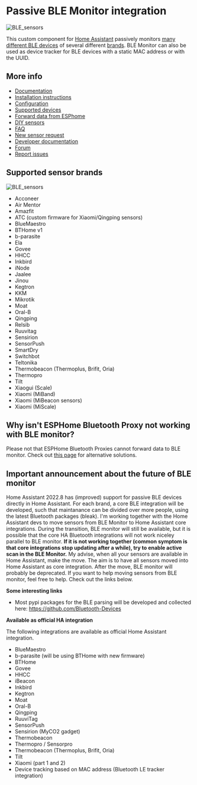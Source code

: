 # Passive BLE Monitor integration

![BLE_sensors](https://raw.githubusercontent.com/custom-components/ble_monitor/master/pictures/sensors.jpg)

This custom component for [Home Assistant](https://www.home-assistant.io) passively monitors [many different BLE devices](https://custom-components.github.io/ble_monitor/devices) of several different [brands](https://custom-components.github.io/ble_monitor/by_brand). BLE Monitor can also be used as device tracker for BLE devices with a static MAC address or with the UUID.


## More info

- [Documentation](https://custom-components.github.io/ble_monitor/#introduction)
- [Installation instructions](https://custom-components.github.io/ble_monitor/Installation)
- [Configuration](https://custom-components.github.io/ble_monitor/configuration_params)
- [Supported devices](https://custom-components.github.io/ble_monitor/devices)
- [Forward data from ESPhome](https://custom-components.github.io/ble_monitor/parse_data)
- [DIY sensors](https://custom-components.github.io/ble_monitor/bthome)
- [FAQ](https://custom-components.github.io/ble_monitor/faq)
- [New sensor request](https://custom-components.github.io/ble_monitor/sensor_request)
- [Developer documentation](https://custom-components.github.io/ble_monitor/developer_docs)
- [Forum](https://community.home-assistant.io/t/passive-ble-monitor-integration/)
- [Report issues](https://github.com/custom-components/ble_monitor/issues)


## Supported sensor brands

![BLE_sensors](https://raw.githubusercontent.com/custom-components/ble_monitor/master/pictures/sensors_2.png)

- Acconeer
- Air Mentor
- Amazfit
- ATC (custom firmware for Xiaomi/Qingping sensors)
- BlueMaestro
- BTHome v1
- b-parasite
- Ela
- Govee
- HHCC
- Inkbird
- iNode
- Jaalee
- Jinou
- Kegtron
- KKM
- Mikrotik
- Moat
- Oral-B
- Qingping
- Relsib
- Ruuvitag
- Sensirion
- SensorPush
- SmartDry
- Switchbot
- Teltonika
- Thermobeacon (Thermoplus, Brifit, Oria)
- Thermopro
- Tilt
- Xiaogui (Scale)
- Xiaomi (MiBand)
- Xiaomi (MiBeacon sensors)
- Xiaomi (MiScale)

## Why isn't ESPHome Bluetooth Proxy not working with BLE monitor?

Please not that ESPHome Bluetooth Proxies cannot forward data to BLE monitor. Check out [this page](https://custom-components.github.io/ble_monitor/parse_data) for alternative solutions.

## Important announcement about the future of BLE monitor

Home Assistant 2022.8 has (improved) support for passive BLE devices directly in Home Assistant. For each brand, a core BLE integration will be developed, such that maintanance can be divided over more people, using the latest Bluetooth packages (bleak). I'm working together with the Home Assistant devs to move sensors from BLE Monitor to Home Assistant core integrations. During the transition, BLE monitor will still be available, but it is possible that the core HA Bluetooth integrations will not work niceley parallel to BLE monitor. **If it is not working together (common symptom is that core integrations stop updating after a while), try to enable active scan in the BLE Monitor.** My advise, when all your sensors are available in Home Assistant, make the move. The aim is to have all sensors moved into Home Assistant as core integration. After the move, BLE monitor will probably be deprecated. If you want to help moving sensors from BLE monitor, feel free to help. Check out the links below.

**Some interesting links**

- Most pypi packages for the BLE parsing will be developed and collected here: https://github.com/Bluetooth-Devices

**Available as official HA integration**

The following integrations are available as official Home Assistant integration.
- BlueMaestro
- b-parasite (will be using BTHome with new firmware)
- BTHome
- Govee
- HHCC
- iBeacon
- Inkbird
- Kegtron
- Moat
- Oral-B
- Qingping
- RuuviTag
- SensorPush
- Sensirion (MyCO2 gadget)
- Thermobeacon
- Thermopro / Sensorpro
- Thermobeacon (Thermoplus, Brifit, Oria)
- Tilt
- Xiaomi (part 1 and 2)
- Device tracking based on MAC address (Bluetooth LE tracker integration)
